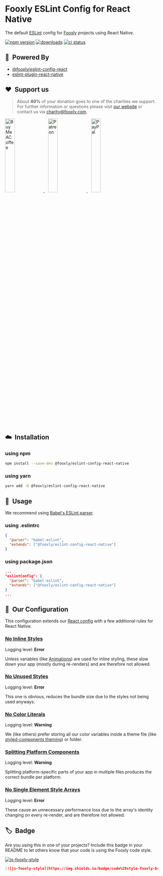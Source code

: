 # Fooxly ESLint Config for React Native

The default [ESLint](https://eslint.org/) config for [Fooxly](https://www.fooxly.com) projects using React Native.

[![npm version](https://img.shields.io/npm/v/@fooxly/eslint-config-react-native.svg?style=flat)](https://www.npmjs.com/package/@fooxly/eslint-config-react-native)
[![downloads](https://img.shields.io/npm/dt/@fooxly/eslint-config-react-native.svg)](https://www.npmjs.com/package/@fooxly/eslint-config-react-native)
[![ci status](https://github.com/Fooxly/eslint-config-react-native/workflows/tests/badge.svg)](https://github.com/Fooxly/eslint-config-react-native/actions?query=workflow%3Atests)

## :rocket:&nbsp; Powered By

- [@fooxly/eslint-config-react](https://www.npmjs.com/package/@fooxly/eslint-config-react)
- [eslint-plugin-react-native](https://www.npmjs.com/package/eslint-plugin-react-native)

## :heart:&nbsp; Support us

> About **40%** of your donation goes to one of the charities we support. For further information or questions please visit [our website](https://www.fooxly.com/charity) or contact us via [charity@fooxly.com](mailto:charity@fooxly.com).

<p>
  <a title="BuyMeACoffee" href="https://www.buymeacoffee.com/fooxly">
    <img src="https://developer.fooxly.com/general/assets/images/buymeacoffee.png" alt="BuyMeACoffee" width="25%" style="max-width: 180px" />
  </a>&nbsp;&nbsp;
  <a title="Patreon" href="https://www.patreon.com/fooxly">
    <img src="https://developer.fooxly.com/general/assets/images/patreon.png" alt="Patreon" width="25%" style="max-width: 180px"/>
  </a>&nbsp;&nbsp;
  <a title="PayPal" href="https://www.paypal.com/cgi-bin/webscr?cmd=_s-xclick&hosted_button_id=3GEYSYZFXV9GE">
    <img src="https://developer.fooxly.com/general/assets/images/paypal.png" alt="PayPal" width="25%" style="max-width: 180px" />
  </a>
</p>

<br/>

## :cloud:&nbsp; Installation

### using npm

```sh
npm install --save-dev @fooxly/eslint-config-react-native
```

### using yarn

```sh
yarn add -D @fooxly/eslint-config-react-native
```

## :triangular_ruler:&nbsp; Usage

We recommend using [Babel's ESLint parser](https://github.com/babel/babel-eslint).

### using .eslintrc

```json
{
  "parser": "babel-eslint",
  "extends": ["@fooxly/eslint-config-react-native"]
}
```

### using package.json

```json
...
"eslintConfig": {
  "parser": "babel-eslint",
  "extends": ["@fooxly/eslint-config-react-native"]
}
...
```

## :straight_ruler:&nbsp; Our Configuration

This configuration extends our [React config](https://www.npmjs.com/package/@fooxly/eslint-config-react) with a few additional rules for React Native.

### [No Inline Styles]

Logging level: **Error**

Unless variables (like [Animations](https://facebook.github.io/react-native/docs/0.60/animations)) are used for inline styling, these slow down your app (mostly during re-renders) and are therefore not allowed.

### [No Unused Styles]

Logging level: **Error**

This one is obvious, reduces the bundle size due to the styles not being used anyways.

### [No Color Literals]

Logging level: **Warning**

We (like others) prefer storing all our color variables inside a theme file (like [styled-components theming](https://www.styled-components.com/docs/advanced#theming)) or folder.

### [Splitting Platform Components]

Logging level: **Warning**

Splitting platform-specific parts of your app in multiple files produces the correct bundle per platform.

### [No Single Element Style Arrays]

Logging level: **Error**

These cause an unnecessary performance loss due to the array's identity changing on every re-render, and are therefore not allowed.

[No Inline Styles]: https://github.com/Intellicode/eslint-plugin-react-native/blob/HEAD/docs/rules/no-inline-styles.md
[No Unused Styles]: https://github.com/Intellicode/eslint-plugin-react-native/blob/HEAD/docs/rules/no-unused-styles.md
[No Color Literals]: https://github.com/Intellicode/eslint-plugin-react-native/blob/HEAD/docs/rules/no-color-literals.md
[Splitting Platform Components]: https://github.com/intellicode/eslint-plugin-react-native/blob/HEAD/docs/rules/split-platform-components.md
[No Single Element Style Arrays]: https://github.com/intellicode/eslint-plugin-react-native/blob/HEAD/docs/rules/no-single-element-style-arrays.md

## :label:&nbsp; Badge

Are you using this in one of your projects? Include this badge in your README to let others know that your code is using the Fooxly code style.

[![js-fooxly-style](https://img.shields.io/badge/code%20style-fooxly-brightgreen)](https://www.npmjs.com/package/@fooxly/eslint-config-react-native)

```md
[![js-fooxly-style](https://img.shields.io/badge/code%20style-fooxly-brightgreen)](https://www.npmjs.com/package/@fooxly/eslint-config-react-native)
```

